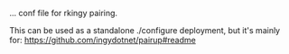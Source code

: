 ... conf file for rkingy pairing.

This can be used as a standalone ./configure deployment, but it's mainly for:
https://github.com/ingydotnet/pairup#readme
